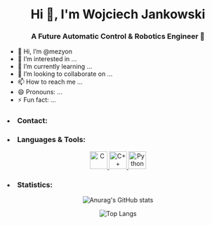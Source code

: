 <h1 align="center">Hi 👋, I'm Wojciech Jankowski</h1>
<h3 align="center">A Future Automatic Control & Robotics Engineer 🤖</h3>

- 👋 Hi, I’m @mezyon
- 👀 I’m interested in ...
- 🌱 I’m currently learning ...
- 💞️ I’m looking to collaborate on ...
- 📫 How to reach me ...
- 😄 Pronouns: ...
- ⚡ Fun fact: ...

<h3 align="left"><li>Contact:</li></h3>

<h3 align="left"><li>Languages & Tools:</li></h3>

<p align="center">
  <a href="https://www.cprogramming.com/" target="_blank" rel="noreferrer">
    <img src="https://cdn.jsdelivr.net/gh/devicons/devicon/icons/c/c-original.svg" alt="C" width="40" height="40"/>
  </a>
  <a href="https://www.w3schools.com/cpp/" target="_blank" rel="noreferrer">
    <img src="https://cdn.jsdelivr.net/gh/devicons/devicon/icons/cplusplus/cplusplus-original.svg" alt="C++" width="40" height="40"/>
  </a>
  <a href="https://www.python.org" target="_blank" rel="noreferrer">
    <img src="https://cdn.jsdelivr.net/gh/devicons/devicon/icons/python/python-original.svg" alt="Python" width="40" height="40"/>
  </a>
</p>

<h3 align="left"><li>Statistics:</li></h3>

<p align="center">
  <img src="https://github-readme-stats.vercel.app/api?username=mezyon&show_icons=true&theme=tokyonight" alt="Anurag's GitHub stats"/>
</p>
<p align="center">
  <img src="https://github-readme-stats.vercel.app/api/top-langs/?username=mezyon&layout=compact&theme=tokyonight" alt="Top Langs"/>
</p>
